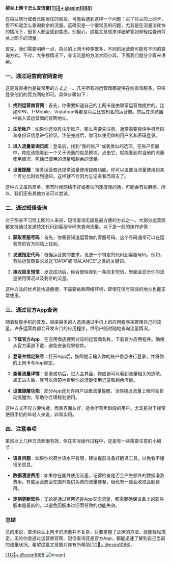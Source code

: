 **荷兰上网卡怎么查流量[[TG💪+ @esim1088](https://t.me/s/esim1088)]**

在荷兰旅行或者长期居住的朋友，可能会遇到这样一个问题：买了荷兰的上网卡，但不知道怎么查询剩余的流量。这确实是一个很常见的问题，尤其是在流量消耗快的情况下，很多人都会感到焦虑。别担心，这篇文章就来详细解答如何轻松查询荷兰上网卡的流量。

首先，我们需要明确一点，荷兰的上网卡种类繁多，不同的运营商可能有不同的查询方式。不过，大多数情况下，查询流量的方法大同小异。下面我们就分步骤来讲解。

### 一、通过运营商官网查询

这是最直接也是最常用的方式之一。几乎所有的运营商都提供在线查询服务，只需登录他们的官方网站即可。具体步骤如下：

1. **找到运营商官网**：首先，你需要知道自己的上网卡是由哪家运营商提供的。比如KPN、T-Mobile、Vodafone等都是荷兰比较知名的运营商。然后在浏览器中输入该运营商的官网地址。
   
2. **注册账户**：如果你还没有注册账户，那么需要先注册。通常需要提供手机号码和身份证信息进行验证。注册完成后，你可以使用你的用户名和密码登录。

3. **进入流量查询页面**：登录后，找到“我的账户”或者类似的选项。在账户页面中，你应该能看到一个关于流量的信息模块。点击它，就能看到你当前的流量使用情况，包括已使用的流量和剩余的流量。

4. **设置提醒**：很多运营商还提供流量使用提醒功能。你可以设置当流量使用到某个百分比时收到通知，这样就不会因为忘记查看而超支了。

这种方式虽然简单，但有时候网络不好或者访问速度慢的话，可能会有些麻烦。所以，我们还有其他方法可以尝试。

### 二、通过短信查询

对于那些不习惯上网的人来说，短信查询无疑是最方便的方式之一。大部分运营商都支持通过发送特定代码到客服号码来查询流量。以下是一般的操作步骤：

1. **获取客服号码**：首先，你需要知道运营商的客服号码。这个号码通常可以在运营商的官方网站上找到。

2. **发送指定代码**：根据运营商的要求，发送一个特定的代码到客服号码。例如，有些运营商要求发送“DATA”或“BALANCE”之类的关键词。

3. **接收回复短信**：发送成功后，你会很快收到一条回复短信，里面会显示你的流量使用情况以及剩余的流量。

这种方法的优点是快速便捷，不需要依赖网络环境，即使在信号较弱的地方也能正常使用。

### 三、通过官方App查询

随着智能手机的普及，越来越多的人选择通过手机上的应用程序来管理自己的流量。许多运营商都会开发专门的应用程序，供用户随时随地查询流量情况。

1. **下载官方App**：在应用商店搜索对应的运营商名称，下载官方应用程序。确保从官方渠道下载，避免安装假冒软件。

2. **登录并绑定账号**：打开App后，按照提示输入你的账户信息进行登录，并将你的上网卡与App绑定。

3. **查看流量详情**：登录成功后，进入主界面，你应该可以看到流量相关的选项。点击进入后，就可以清楚地看到你的流量使用记录和剩余流量。

4. **设置提醒功能**：部分App还允许用户设置流量提醒，当你接近流量上限时会自动提醒你，帮助你合理规划使用。

这种方式不仅方便快捷，而且界面友好，适合所有年龄段的用户。尤其是对于经常使用手机的年轻人来说，非常实用。

### 四、注意事项

虽然以上几种方法都很有效，但在实际操作过程中，还是有一些需要注意的小细节：

- **语言问题**：如果你的荷兰语水平有限，建议提前准备好翻译工具，以免看不懂相关信息。
  
- **数据漫游费用**：如果你在国外使用流量，记得检查是否会产生额外的数据漫游费用。有些运营商会在国外提供免费的流量套餐，但也有一些会收取高额费用。

- **定期更新软件**：无论是通过官网还是App查询流量，都需要确保设备上的软件版本是最新的，以避免因版本过旧而导致的功能失效。

### 总结

总的来说，查询荷兰上网卡的流量并不复杂，只要掌握了正确的方法，就能轻松搞定。无论你是通过运营商官网、短信查询还是官方App，都能迅速了解到自己当前的流量状况。希望这篇文章能对你有所帮助[[TG💪+ @esim1088](https://t.me/s/esim1088)]。

[[TG💪+ @esim1088](https://t.me/s/esim1088) ![Image](https://i.postimg.cc/4NQfJmqS/Snipaste-2025-05-13-00-14-12.png)]